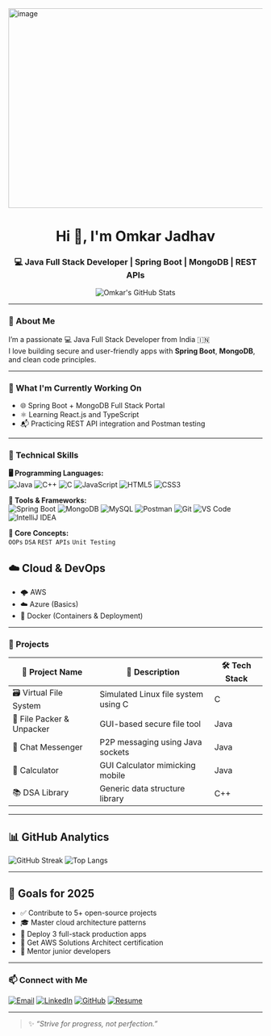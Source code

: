 <img width="1584" height="396" alt="image" src="https://github.com/user-attachments/assets/7634569a-2f7d-47e0-8fe1-53c3150caeb7" />


<h1 align="center">Hi 👋, I'm Omkar Jadhav</h1>
<h3 align="center">💻 Java Full Stack Developer | Spring Boot | MongoDB | REST APIs</h3>

<p align="center">
  <img src="https://github-readme-stats.vercel.app/api?username=Omkar7143&show_icons=true&theme=radical" alt="Omkar's GitHub Stats" />
</p>

---

### 🚀 About Me

I’m a passionate 💻 Java Full Stack Developer from India 🇮🇳  
I love building secure and user-friendly apps with **Spring Boot**, **MongoDB**, and clean code principles.

---

### 🎯 What I'm Currently Working On

- 🌐 Spring Boot + MongoDB Full Stack Portal  
- ⚛️ Learning React.js and TypeScript  
- 📬 Practicing REST API integration and Postman testing  

---

### 🧠 Technical Skills

**🖥️ Programming Languages:**  
![Java](https://img.shields.io/badge/Java-007396?style=for-the-badge&logo=java&logoColor=white)
![C++](https://img.shields.io/badge/C++-00599C?style=for-the-badge&logo=c%2B%2B&logoColor=white)
![C](https://img.shields.io/badge/C-00599C?style=for-the-badge&logo=c&logoColor=white)
![JavaScript](https://img.shields.io/badge/JavaScript-F7DF1E?style=for-the-badge&logo=javascript&logoColor=black)
![HTML5](https://img.shields.io/badge/HTML5-E34F26?style=for-the-badge&logo=html5&logoColor=white)
![CSS3](https://img.shields.io/badge/CSS3-1572B6?style=for-the-badge&logo=css3&logoColor=white)

**🧰 Tools & Frameworks:**  
![Spring Boot](https://img.shields.io/badge/Spring%20Boot-6DB33F?style=for-the-badge&logo=spring-boot&logoColor=white)
![MongoDB](https://img.shields.io/badge/MongoDB-47A248?style=for-the-badge&logo=mongodb&logoColor=white)
![MySQL](https://img.shields.io/badge/MySQL-00000F?style=for-the-badge&logo=mysql&logoColor=white)
![Postman](https://img.shields.io/badge/Postman-FF6C37?style=for-the-badge&logo=postman&logoColor=white)
![Git](https://img.shields.io/badge/Git-F05032?style=for-the-badge&logo=git&logoColor=white)
![VS Code](https://img.shields.io/badge/VS%20Code-007ACC?style=for-the-badge&logo=visual-studio-code&logoColor=white)
![IntelliJ IDEA](https://img.shields.io/badge/IntelliJ%20IDEA-000000?style=for-the-badge&logo=intellij-idea&logoColor=white)

**🧩 Core Concepts:**  
`OOPs` `DSA` `REST APIs` `Unit Testing`

## ☁️ Cloud & DevOps

- 🌩️ AWS
- ☁️ Azure (Basics)
- 🐳 Docker (Containers & Deployment)
---

### 📌 Projects

| 🚧 Project Name | 📜 Description | 🛠 Tech Stack |
|----------------|----------------|---------------|
| 🗃 Virtual File System | Simulated Linux file system using C | C |
| 🔐 File Packer & Unpacker | GUI-based secure file tool | Java |
| 💬 Chat Messenger | P2P messaging using Java sockets | Java |
| 🧮 Calculator | GUI Calculator mimicking mobile | Java |
| 📚 DSA Library | Generic data structure library | C++ |

---

## 📊 GitHub Analytics

![GitHub Streak](https://streak-stats.demolab.com?user=Omkar7143&theme=dark)
![Top Langs](https://github-readme-stats.vercel.app/api/top-langs/?username=Omkar7143&layout=compact&theme=tokyonight)

---

## 🎯 Goals for 2025

- ✅ Contribute to 5+ open-source projects
- 🎓 Master cloud architecture patterns
- 🚀 Deploy 3 full-stack production apps
- 🏅 Get AWS Solutions Architect certification
- 🤝 Mentor junior developers

---

### 📫 Connect with Me

[![Email](https://img.shields.io/badge/Gmail-D14836?style=for-the-badge&logo=gmail&logoColor=white)](mailto:omkar.s.jadhav321@gmail.com)
[![LinkedIn](https://img.shields.io/badge/LinkedIn-blue?style=for-the-badge&logo=linkedin)](https://www.linkedin.com/in/omkar-jadhav321/)
[![GitHub](https://img.shields.io/badge/GitHub-black?style=for-the-badge&logo=github)](https://github.com/Omkar7143)
[![Resume](https://img.shields.io/badge/Resume-PDF-orange?style=for-the-badge&logo=adobeacrobatreader)](./Omkar%20Resume.pdf)

---

> ✨ *“Strive for progress, not perfection.”*

